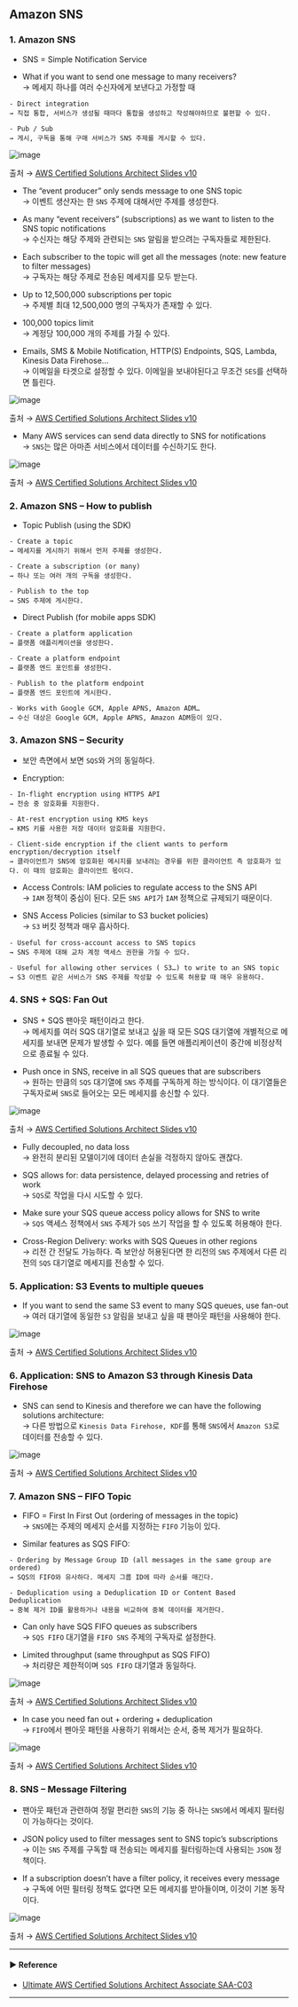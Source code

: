 ## Amazon SNS
### 1. Amazon SNS
- SNS = Simple Notification Service

- What if you want to send one message to many receivers?  
→ 메세지 하나를 여러 수신자에게 보낸다고 가정할 때
~~~
- Direct integration
→ 직접 통합, 서비스가 생성될 때마다 통합을 생성하고 작성해야하므로 불편할 수 있다.

- Pub / Sub
→ 게시, 구독을 통해 구매 서비스가 SNS 주제를 게시할 수 있다.
~~~

![image](https://user-images.githubusercontent.com/97398071/235562388-f7259822-2508-4cb0-907b-68fd488906b6.png)

출처 → [AWS Certified Solutions Architect Slides v10](https://courses.datacumulus.com/downloads/certified-solutions-architect-pn9/)

- The “event producer” only sends message to one SNS topic  
→ 이벤트 생산자는 한 `SNS` 주제에 대해서만 주제를 생성한다.

- As many “event receivers” (subscriptions) as we want to listen to the SNS topic notifications  
→ 수신자는 해당 주제와 관련되는 `SNS` 알림을 받으려는 구독자들로 제한된다.

- Each subscriber to the topic will get all the messages (note: new feature to filter messages)  
→ 구독자는 해당 주제로 전송된 메세지를 모두 받는다.

- Up to 12,500,000 subscriptions per topic  
→ 주제별 최대 12,500,000 명의 구독자가 존재할 수 있다.

- 100,000 topics limit  
→ 계정당 100,000 개의 주제를 가질 수 있다.

- Emails, SMS & Mobile Notification, HTTP(S) Endpoints, SQS, Lambda, Kinesis Data Firehose...  
→ 이메일을 타겟으로 설정할 수 있다. 이메일을 보내야된다고 무조건 `SES`를 선택하면 틀린다.
 
![image](https://user-images.githubusercontent.com/97398071/235562492-18bbc849-0972-456d-a1a1-61b754f9b834.png)

출처 → [AWS Certified Solutions Architect Slides v10](https://courses.datacumulus.com/downloads/certified-solutions-architect-pn9/)

- Many AWS services can send data directly to SNS for notifications  
→ `SNS`는 많은 아마존 서비스에서 데이터를 수신하기도 한다.

![image](https://user-images.githubusercontent.com/97398071/235563062-daf70215-7c89-45d0-a100-b9b821d2bd93.png)

출처 → [AWS Certified Solutions Architect Slides v10](https://courses.datacumulus.com/downloads/certified-solutions-architect-pn9/)

### 2. Amazon SNS – How to publish
- Topic Publish (using the SDK) 
~~~
- Create a topic 
→ 메세지를 게시하기 위해서 먼저 주제를 생성한다.

- Create a subscription (or many) 
→ 하나 또는 여러 개의 구독을 생성한다.

- Publish to the top
→ SNS 주제에 게시한다.
~~~

- Direct Publish (for mobile apps SDK) 
~~~
- Create a platform application 
→ 플랫폼 애플리케이션을 생성한다.

- Create a platform endpoint 
→ 플랫폼 엔드 포인트를 생성한다.

- Publish to the platform endpoint 
→ 플랫폼 엔드 포인트에 게시한다.

- Works with Google GCM, Apple APNS, Amazon ADM…
→ 수신 대상은 Google GCM, Apple APNS, Amazon ADM등이 있다.
~~~

### 3. Amazon SNS – Security
- 보안 측면에서 보면 `SQS`와 거의 동일하다.

- Encryption:
~~~
- In-flight encryption using HTTPS API
→ 전송 중 암호화를 지원한다.

- At-rest encryption using KMS keys
→ KMS 키를 사용한 저장 데이터 암호화를 지원한다.
 
- Client-side encryption if the client wants to perform encryption/decryption itself
→ 클라이언트가 SNS에 암호화된 메시지를 보내려는 경우를 위한 클라이언트 측 암호화가 있다. 이 때의 암호화는 클라이언트 몫이다.
~~~

- Access Controls: IAM policies to regulate access to the SNS API  
→ `IAM` 정책이 중심이 된다. 모든 `SNS API`가 `IAM` 정책으로 규제되기 때문이다.

- SNS Access Policies (similar to S3 bucket policies)  
→ `S3` 버킷 정책과 매우 흡사하다.
~~~
- Useful for cross-account access to SNS topics
→ SNS 주제에 대해 교차 계정 액세스 권한을 가질 수 있다.

- Useful for allowing other services ( S3…) to write to an SNS topic
→ S3 이벤트 같은 서비스가 SNS 주제를 작성할 수 있도록 허용할 때 매우 유용하다.
~~~

### 4. SNS + SQS: Fan Out
- SNS + SQS 팬아웃 패턴이라고 한다.  
→ 메세지를 여러 SQS 대기열로 보내고 싶을 때 모든 SQS 대기열에 개별적으로 메세지를 보내면 문제가 발생할 수 있다. 예를 들면 애플리케이션이 중간에 비정상적으로 종료될 수 있다.

- Push once in SNS, receive in all SQS queues that are subscribers  
→ 원하는 만큼의 `SQS` 대기열에 `SNS` 주제를 구독하게 하는 방식이다. 이 대기열들은 구독자로써 `SNS`로 들어오는 모든 메세지를 송신할 수 있다.

![image](https://user-images.githubusercontent.com/97398071/235564703-43294b4a-2427-4446-8f49-763970aa573d.png)

출처 → [AWS Certified Solutions Architect Slides v10](https://courses.datacumulus.com/downloads/certified-solutions-architect-pn9/)

- Fully decoupled, no data loss  
→ 완전히 분리된 모델이기에 데이터 손실을 걱정하지 않아도 괜찮다.

- SQS allows for: data persistence, delayed processing and retries of work  
→ `SQS`로 작업을 다시 시도할 수 있다.

- Make sure your SQS queue access policy allows for SNS to write  
→ `SQS` 액세스 정책에서 `SNS` 주제가 `SQS` 쓰기 작업을 할 수 있도록 허용해야 한다.

- Cross-Region Delivery: works with SQS Queues in other regions  
→ 리전 간 전달도 가능하다. 즉 보안상 허용된다면 한 리전의 `SNS` 주제에서 다른 리전의 `SQS` 대기열로 메세지를 전송할 수 있다.

### 5. Application: S3 Events to multiple queues
- If you want to send the same S3 event to many SQS queues, use fan-out  
→ 여러 대기열에 동일한 `S3` 알림을 보내고 싶을 때 팬아웃 패턴을 사용해야 한다.

![image](https://user-images.githubusercontent.com/97398071/235565097-a68f5e1d-8fcf-4bc5-9526-4421724af1e6.png)

출처 → [AWS Certified Solutions Architect Slides v10](https://courses.datacumulus.com/downloads/certified-solutions-architect-pn9/)

### 6. Application: SNS to Amazon S3 through Kinesis Data Firehose
- SNS can send to Kinesis and therefore we can have the following solutions architecture:  
→ 다른 방법으로 `Kinesis Data Firehose, KDF`를 통해 `SNS`에서 `Amazon S3`로 데이터를 전송할 수 있다.

![image](https://user-images.githubusercontent.com/97398071/235565549-303e44ad-7f3c-4d2b-bf51-f2f5e12a84bf.png)

출처 → [AWS Certified Solutions Architect Slides v10](https://courses.datacumulus.com/downloads/certified-solutions-architect-pn9/)

### 7. Amazon SNS – FIFO Topic
- FIFO = First In First Out (ordering of messages in the topic)  
→ `SNS`에는 주제의 메세지 순서를 지정하는 `FIFO` 기능이 있다.

- Similar features as SQS FIFO:
~~~
- Ordering by Message Group ID (all messages in the same group are ordered)
→ SQS의 FIFO와 유사하다. 메세지 그룹 ID에 따라 순서를 매긴다.

- Deduplication using a Deduplication ID or Content Based Deduplication
→ 중복 제거 ID를 활용하거나 내용을 비교하여 중복 데이터를 제거한다.
~~~

- Can only have SQS FIFO queues as subscribers  
→ `SQS FIFO` 대기열을 `FIFO SNS` 주제의 구독자로 설정한다.

- Limited throughput (same throughput as SQS FIFO)  
→ 처리량은 제한적이며 `SQS FIFO` 대기열과 동일하다.

![image](https://user-images.githubusercontent.com/97398071/235566218-d2d9e554-d74d-4ce5-b42c-ed6d412440e5.png)

출처 → [AWS Certified Solutions Architect Slides v10](https://courses.datacumulus.com/downloads/certified-solutions-architect-pn9/)
 
- In case you need fan out + ordering + deduplication  
→ `FIFO`에서 펜아웃 패턴을 사용하기 위해서는 순서, 중복 제거가 필요하다.

![image](https://user-images.githubusercontent.com/97398071/235566381-78311fda-39ab-42ea-8e28-469c056236f7.png)

출처 → [AWS Certified Solutions Architect Slides v10](https://courses.datacumulus.com/downloads/certified-solutions-architect-pn9/)

### 8. SNS – Message Filtering
- 팬아웃 패턴과 관련하여 정말 편리한 `SNS`의 기능 중 하나는 `SNS`에서 메세지 필터링이 가능하다는 것이다.

- JSON policy used to filter messages sent to SNS topic’s subscriptions  
→ 이는 `SNS` 주제를 구독할 때 전송되는 메세지를 필터링하는데 사용되는 `JSON` 정책이다.

- If a subscription doesn’t have a filter policy, it receives every message  
→ 구독에 어떤 필터링 정책도 없다면 모든 메세지를 받아들이며, 이것이 기본 동작이다.

![image](https://user-images.githubusercontent.com/97398071/235567051-5ee0a72e-66f3-424e-9f1a-18f594f73061.png)

출처 → [AWS Certified Solutions Architect Slides v10](https://courses.datacumulus.com/downloads/certified-solutions-architect-pn9/)

---
#### ▶ Reference
- [Ultimate AWS Certified Solutions Architect Associate SAA-C03](https://www.udemy.com/course/aws-certified-solutions-architect-associate-saa-c03/)
---